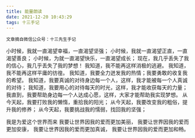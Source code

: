 ```yaml
---
title: 能量朗读
date: 2021-12-20 10:43:29
tags: 十三手记
---
```

`文章摘自微信公众号：十三先生手记`


小时候，我就一直渴望幸福，一直渴望坚强；
小时候，我就一直渴望正直，一直渴望善良；
小时候，为就一直渴望快乐，一直渴望成长；
现在，我几乎丢失了我的信心，我几乎丢失了我的梦想！
我知道，我不能再这样消极的逃避。
我知道，我不能再这样平庸的彷徨。
我知道，我要全力迸发我的热情；我要勇敢的收复我的希望。
我知道，我要真诚的对待身边每一个人，这样，我才能被每一个人真诚的对待；
我知道，我要用心的对待每天的时光，这样，我才能收获每天的力量；
我直到，我要帮助身边每一个人达成心愿，这样，大家才能帮助我实现梦想。
从今天起，我要打败我的懒惰，重拾我的阳光；
从今天起，我要改变我的粗俗，提升我的修养；
从今天起，我要挑战我的懦弱，找回我的坚强；

我是为爱这个世界而来
我要让世界因我的爱而更加美丽，
我要让世界因我的爱而更加安康，
我要让世界因我的爱而更加真诚，
我要让世界因我的爱而更加和畅。
